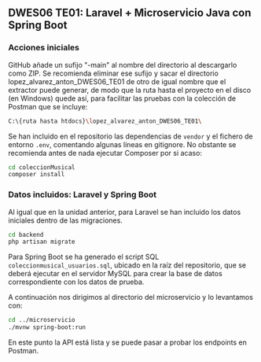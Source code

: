 ## DWES06 TE01: Laravel + Microservicio Java con Spring Boot

### Acciones iniciales

GitHub añade un sufijo "-main" al nombre del directorio al descargarlo como ZIP. Se recomienda eliminar ese sufijo y sacar el directorio lopez_alvarez_anton_DWES06_TE01 de otro de igual nombre que el extractor puede generar, de modo que la ruta hasta el proyecto en el disco (en Windows) quede así, para facilitar las pruebas con la colección de Postman que se incluye:

```bash
C:\{ruta hasta htdocs}\lopez_alvarez_anton_DWES06_TE01\
```

Se han incluido en el repositorio las dependencias de ```vendor``` y el fichero de entorno ```.env```, comentando algunas líneas en gitignore. No obstante se recomienda antes de nada ejecutar Composer por si acaso:

```bash
cd coleccionMusical
composer install
```

### Datos incluidos: Laravel y Spring Boot

Al igual que en la unidad anterior, para Laravel se han incluido los datos iniciales dentro de las migraciones.

```bash
cd backend
php artisan migrate
```

Para Spring Boot se ha generado el script SQL `coleccionmusical_usuarios.sql`, ubicado en la raíz del repositorio, que se deberá ejecutar en el servidor MySQL para crear la base de datos correspondiente con los datos de prueba.

A continuación nos dirigimos al directorio del microservicio y lo levantamos con:

```bash
cd ../microservicio
./mvnw spring-boot:run
```

En este punto la API está lista y se puede pasar a probar los endpoints en Postman.
